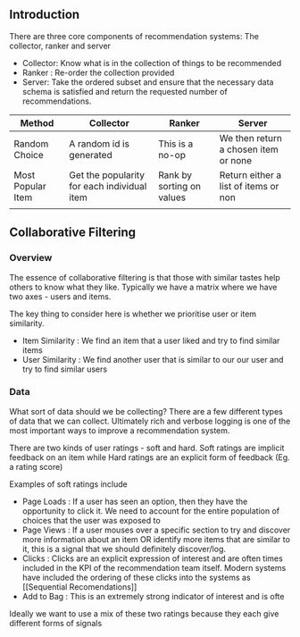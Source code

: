 
## Introduction

There are three core components of recommendation systems: The collector, ranker and server

- Collector: Know what is in the collection of things to be recommended
- Ranker : Re-order the collection provided
- Server: Take the ordered subset and ensure that the necessary data schema is satisfied and return the requested number of recommendations. 


| Method            | Collector                                   | Ranker                    | Server                               |
| ----------------- | ------------------------------------------- | ------------------------- | ------------------------------------ |
| Random Choice     | A random id is generated                    | This is a no-op           | We then return a chosen item or none |
| Most Popular Item | Get the popularity for each individual item | Rank by sorting on values | Return either a list of items or non |
|                   |                                             |                           |                                      |

## Collaborative Filtering

### Overview

The essence of collaborative filtering is that those with similar tastes help others to know what they like. Typically we have a matrix where we have two axes - users and items.

The key thing to consider here is whether we prioritise user or item similarity.

- Item Similarity : We find an item that a user liked and try to find similar items
- User Similarity : We find another user that is similar to our our user and try to find similar users

### Data

What sort of data should we be collecting? There are a few different types of data that we can collect. Ultimately rich and verbose logging is one of the most important ways to improve a recommendation system.

There are two kinds of user ratings - soft and hard. Soft ratings are implicit feedback on an item while Hard ratings are an explicit form of feedback (Eg. a rating score)

Examples of soft ratings include

- Page Loads : If a user has seen an option, then they have the opportunity to click it. We need to account for the entire population of choices that the user was exposed to
- Page Views : If a user mouses over a specific section to try and discover more information about an item OR identify more items that are similar to it, this is a signal that we should definitely discover/log.
- Clicks : Clicks are an explicit expression of interest and are often times included in the KPI of the recommendation team itself. Modern systems have included the ordering of these clicks into the systems as [[Sequential Recomendations]]
- Add to Bag : This is an extremely strong indicator of interest and is ofte

Ideally we want to use a mix of these two ratings because they each give different forms of signals